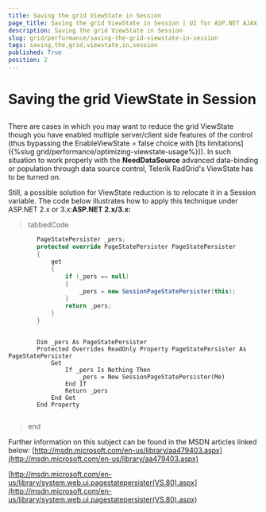 ```yaml
---
title: Saving the grid ViewState in Session
page_title: Saving the grid ViewState in Session | UI for ASP.NET AJAX Documentation
description: Saving the grid ViewState in Session
slug: grid/performance/saving-the-grid-viewstate-in-session
tags: saving,the,grid,viewstate,in,session
published: True
position: 2
---
```


# Saving the grid ViewState in Session



## 

There are cases in which you may want to reduce the grid ViewState though you have enabled multiple server/client side features of the control (thus bypassing the EnableViewState = false choice with [its limitations]({%slug grid/performance/optimizing-viewstate-usage%})). In such situation to work properly with the __NeedDataSource__ advanced data-binding or population through data source control, Telerik RadGrid's ViewState has to be turned on.

Still, a possible solution for ViewState reduction is to relocate it in a Session variable. The code below illustrates how to apply this technique under ASP.NET 2.x or 3.x:__ASP.NET 2.x/3.x:__

>tabbedCode

````C#
	    PageStatePersister _pers;
	    protected override PageStatePersister PageStatePersister
	    {
	        get
	        {
	            if (_pers == null)
	            {
	                _pers = new SessionPageStatePersister(this);
	            }
	            return _pers;
	        }
	    }
````



````VB.NET
	
	    Dim _pers As PageStatePersister
	    Protected Overrides ReadOnly Property PageStatePersister As PageStatePersister
	        Get
	            If _pers Is Nothing Then
	                _pers = New SessionPageStatePersister(Me)
	            End If
	            Return _pers
	        End Get
	    End Property
	
````


>end

Further information on this subject can be found in the MSDN articles linked below: [http://msdn.microsoft.com/en-us/library/aa479403.aspx](http://msdn.microsoft.com/en-us/library/aa479403.aspx)

[http://msdn.microsoft.com/en-us/library/system.web.ui.pagestatepersister(VS.80).aspx](http://msdn.microsoft.com/en-us/library/system.web.ui.pagestatepersister(VS.80).aspx)
